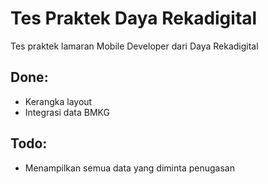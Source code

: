 # Tes Praktek Daya Rekadigital

Tes praktek lamaran Mobile Developer dari Daya Rekadigital

## Done:
- Kerangka layout
- Integrasi data BMKG

## Todo:
- Menampilkan semua data yang diminta penugasan